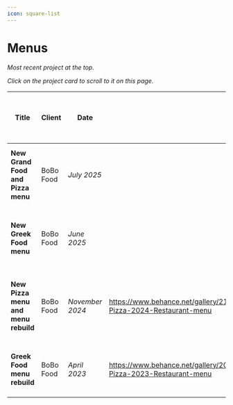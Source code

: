 ```yaml
---
icon: square-list
---
```


# Menus

_Most recent project at the top._

_Click on the project card to scroll to it on this page._

<table data-card-size="large" data-column-title-hidden data-view="cards" data-full-width="false"><thead><tr><th>Title</th><th>Client</th><th>Date</th><th data-type="content-ref"></th><th data-hidden>Item</th><th data-hidden data-card-cover data-type="image">Cover image</th><th data-hidden data-card-target data-type="content-ref">Link to portfolio section</th><th data-hidden>Location</th><th data-hidden data-type="number">Work hours</th><th data-hidden>Tools used<select multiple><option value="ho1gctWVdhUC" label="Blender" color="blue"></option><option value="FRkdEdNAcdwN" label="Inkscape" color="blue"></option><option value="9k3ASTGz3h5n" label="Figma" color="blue"></option><option value="5QckY43k6ESW" label="Mandelbulb" color="blue"></option><option value="q6SmeA27Fy3o" label="Photoshop" color="blue"></option><option value="SBHyQL5sP4xT" label="FontForge" color="blue"></option><option value="CBrJI6ihmrKY" label="Hand" color="blue"></option></select></th><th data-hidden data-type="content-ref">Bēhance</th></tr></thead><tbody><tr><td><strong>New Grand Food and Pizza menu</strong></td><td>BoBo Food</td><td><em>July 2025</em></td><td></td><td></td><td><a href="../../../.gitbook/assets/00 - RIGHT - Front page - 2025 BoBo Grand.jpg">00 - RIGHT - Front page - 2025 BoBo Grand.jpg</a></td><td><a href="bobo-food/new-grand-food-and-pizza-menu-2025.md">new-grand-food-and-pizza-menu-2025.md</a></td><td></td><td>null</td><td></td><td></td></tr><tr><td><strong>New Greek Food menu</strong></td><td>BoBo Food</td><td><em>June 2025</em></td><td></td><td></td><td><a href="../../../.gitbook/assets/00 - RIGHT - Front page - 2025 BoBo Food.png">00 - RIGHT - Front page - 2025 BoBo Food.png</a></td><td><a href="bobo-food/new-greek-food-menu-2025.md">new-greek-food-menu-2025.md</a></td><td></td><td>null</td><td></td><td></td></tr><tr><td><strong>New Pizza menu and menu rebuild</strong></td><td>BoBo Food</td><td><em>November 2024</em></td><td><a href="https://www.behance.net/gallery/217427615/BoBo-Pizza-2024-Restaurant-menu">https://www.behance.net/gallery/217427615/BoBo-Pizza-2024-Restaurant-menu</a></td><td>New menu</td><td><a href="../../../.gitbook/assets/BoBo menu 2024 - 00 - Front page - 4th design.jpg">BoBo menu 2024 - 00 - Front page - 4th design.jpg</a></td><td><a href="bobo-food/new-pizza-menu-2024.md">new-pizza-menu-2024.md</a></td><td>Đà Nẵng, Việt Nam</td><td>null</td><td><span data-option="q6SmeA27Fy3o">Photoshop</span></td><td><a href="https://www.behance.net/gallery/208869371/BoBo-Pizza-Restaurant-menu">https://www.behance.net/gallery/208869371/BoBo-Pizza-Restaurant-menu</a></td></tr><tr><td><strong>Greek Food menu rebuild</strong></td><td>BoBo Food</td><td><em>April 2023</em></td><td><a href="https://www.behance.net/gallery/208869371/BoBo-Pizza-2023-Restaurant-menu">https://www.behance.net/gallery/208869371/BoBo-Pizza-2023-Restaurant-menu</a></td><td>Pizza menu</td><td><a href="../../../.gitbook/assets/BoBo Menu 2023 - Page 0 - Front page.jpg">BoBo Menu 2023 - Page 0 - Front page.jpg</a></td><td><a href="bobo-food/greek-food-menu-2023.md">greek-food-menu-2023.md</a></td><td>Đà Nẵng, Việt Nam</td><td>null</td><td><span data-option="q6SmeA27Fy3o">Photoshop</span></td><td></td></tr></tbody></table>

